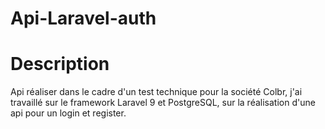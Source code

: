 # Api-Laravel-auth

# Description

Api réaliser dans le cadre d'un test technique pour la société Colbr, j'ai travaillé sur le framework Laravel 9 et PostgreSQL, sur la réalisation d'une api pour un login et register.
